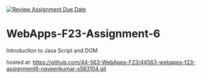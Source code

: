 [![Review Assignment Due Date](https://classroom.github.com/assets/deadline-readme-button-24ddc0f5d75046c5622901739e7c5dd533143b0c8e959d652212380cedb1ea36.svg)](https://classroom.github.com/a/b9NC0g7h)
# WebApps-F23-Assignment-6
Introduction to Java Script and DOM

hosted at: https://github.com/44-563-WebApps-F23/44563-webapps-f23-assignment6-naveenkumar-s563104.git


